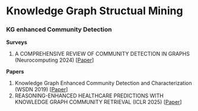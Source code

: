 # Knowledge Graph Structual Mining

### KG enhanced Community Detection
__Surveys__
1. A COMPREHENSIVE REVIEW OF COMMUNITY DETECTION IN GRAPHS (Neurocomputing 2024) [[Paper](https://arxiv.org/pdf/2309.11798)]

__Papers__
1. Knowledge Graph Enhanced Community Detection and Characterization (WSDN 2019) [[Paper](https://dl.acm.org/doi/10.1145/3289600.3291031)]
2. REASONING-ENHANCED HEALTHCARE PREDICTIONS WITH KNOWLEDGE GRAPH COMMUNITY RETRIEVAL (ICLR 2025) [[Paper](https://arxiv.org/pdf/2410.04585)]

